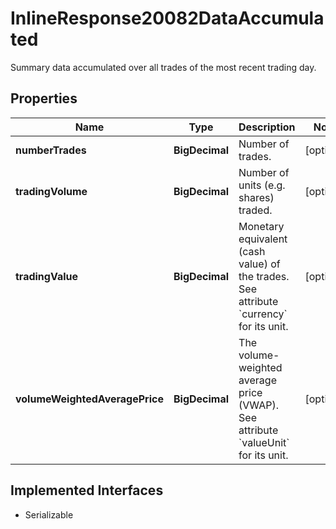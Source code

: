 

# InlineResponse20082DataAccumulated

Summary data accumulated over all trades of the most recent trading day.

## Properties

Name | Type | Description | Notes
------------ | ------------- | ------------- | -------------
**numberTrades** | **BigDecimal** | Number of trades. |  [optional]
**tradingVolume** | **BigDecimal** | Number of units (e.g. shares) traded. |  [optional]
**tradingValue** | **BigDecimal** | Monetary equivalent (cash value) of the trades. See attribute &#x60;currency&#x60; for its unit. |  [optional]
**volumeWeightedAveragePrice** | **BigDecimal** | The volume-weighted average price (VWAP). See attribute &#x60;valueUnit&#x60; for its unit. |  [optional]


## Implemented Interfaces

* Serializable


